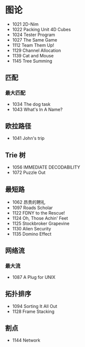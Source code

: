 # 图论

- 1021 2D-Nim
- 1022 Packing Unit 4D Cubes
- 1024 Tester Program
- 1027 The Same Game
- 1112 Team Them Up!
- 1129 Channel Allocation
- 1139 Cat and Mouse
- 1145 Tree Summing


## 匹配

### 最大匹配

- 1034 The dog task
- 1043 What's In A Name?


## 欧拉路径

- 1041 John's trip


## Trie 树

- 1056 IMMEDIATE DECODABILITY
- 1072 Puzzle Out


## 最短路

- 1062 昂贵的聘礼
- 1097 Roads Scholar
- 1122 FDNY to the Rescue!
- 1124 Oh, Those Achin' Feet
- 1125 Stockbroker Grapevine
- 1130 Alien Security
- 1135 Domino Effect


## 网络流

### 最大流

- 1087 A Plug for UNIX


## 拓扑排序

- 1094 Sorting It All Out
- 1128 Frame Stacking


## 割点

- 1144 Network
